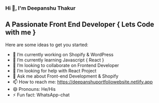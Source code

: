   ### Hi 👋, I'm Deepanshu Thakur
## A Passionate Front End Developer  { Lets Code with me }

<!--
**deepanshuthakur/deepanshuthakur** is a ✨ _special_ ✨ repository because its `README.md` (this file) appears on your GitHub profile.
-->
Here are some ideas to get you started:

- 🔭 I’m currently working on Shopify & WordPress
- 🌱 I’m currently learning Javascript { React } 
- 👯 I’m looking to collaborate on Frontend Developer 
- 🤔 I’m looking for help with React Project
- 💬 Ask me about Front-end Development & Shopify
- 📫 How to reach me: https://deepanshuportfoliowebsite.netlify.app
- 😄 Pronouns: He/His
- ⚡ Fun fact: WhatsApp-chat

                           
